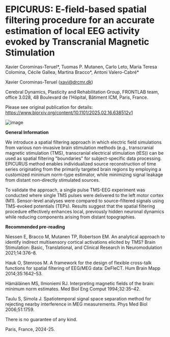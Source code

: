 # **EPICURUS: E-field-based spatial filtering procedure for an accurate estimation of local EEG activity evoked by Transcranial Magnetic Stimulation**

Xavier Corominas-Teruel*, Tuomas P. Mutanen, Carlo Leto, Maria Teresa Colomina, Cécile Gallea, Martina Bracco*, Antoni Valero-Cabré*

Xavier Corominas-Teruel (xavi@drcmr.dk)

Cerebral Dynamics, Plasticity and Rehabilitation Group, FRONTLAB team, office 3.028, 48 Boulevard de l’Hôpital, Bâtiment ICM, Paris, France.


Please see original publication for details:
https://www.biorxiv.org/content/10.1101/2025.02.16.638512v1
  
![image](https://github.com/user-attachments/assets/cecd1970-c69b-42f2-a48b-cc35d188204b)



**General Information**

We introduce a spatial filtering approach in which electric field simulations from various non-invasive brain stimulation methods (e.g., transcranial magnetic stimulation (TMS), transcranial electrical stimulation (tES)) can be used as spatial filtering "boundaries" for subject-specific data processing. EPICURUS method enables individualized source reconstruction of time series originating from the primarily targeted brain regions by employing a customized minimum norm-type estimator, while minimizing signal leakage from distant non-directly stimulated sources.

To validate the approach, a single pulse TMS-EEG experiment was conducted where single TMS pulses were delivered to the left motor cortex (M1). Sensor-level analyses were compared to source-filtered signals using TMS-evoked potentials (TEPs). Results suggest that the spatial filtering procedure effectively enhances local, previously hidden neuronal dynamics while reducing components arising from distant topographies.


**Recommended pre-reading**

Niessen E, Bracco M, Mutanen TP, Robertson EM. An analytical approach to identify indirect multisensory cortical activations elicited by TMS? Brain Stimulation: Basic, Translational, and Clinical Research in Neuromodulation 2021;14:376–8.

Hauk O, Stenroos M. A framework for the design of flexible cross-talk functions for spatial filtering of EEG/MEG data: DeFleCT. Hum Brain Mapp 2014;35:1642–53.

Hämäläinen MS, Ilmoniemi RJ. Interpreting magnetic fields of the brain: minimum norm estimates. Med Biol Eng Comput 1994;32:35–42.

Taulu S, Simola J. Spatiotemporal signal space separation method for rejecting nearby interference in MEG measurements. Phys Med Biol 2006;51:1759. 


There is no guarantee of any kind.

Paris, France, 2024-25.
